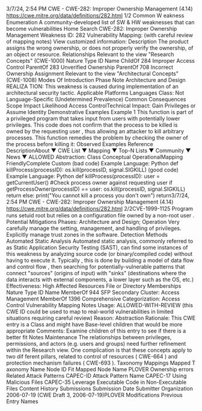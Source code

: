 3/7/24, 2:54 PM CWE - CWE-282: Improper Ownership Management (4.14)
https://cwe.mitre.org/data/deﬁnitions/282.html 1/2
Common W eakness Enumeration
A community-developed list of SW & HW weaknesses that can become
vulnerabilities
Home Search
CWE-282: Improper Ownership Management
Weakness ID: 282
Vulnerability Mapping: (with careful review of mapping notes)
View customized information:
 Description
The product assigns the wrong ownership, or does not properly verify the ownership, of an object or resource.
 Relationships
 Relevant to the view "Research Concepts" (CWE-1000)
Nature Type ID Name
ChildOf 284 Improper Access Control
ParentOf 283 Unverified Ownership
ParentOf 708 Incorrect Ownership Assignment
 Relevant to the view "Architectural Concepts" (CWE-1008)
 Modes Of Introduction
Phase Note
Architecture and Design REALIZA TION: This weakness is caused during implementation of an architectural security tactic.
 Applicable Platforms
Languages
Class: Not Language-Specific (Undetermined Prevalence)
 Common Consequences
Scope Impact Likelihood
Access ControlTechnical Impact: Gain Privileges or Assume Identity
 Demonstrative Examples
Example 1
This function is part of a privileged program that takes input from users with potentially lower privileges.
This code does not confirm that the process to be killed is owned by the requesting user , thus allowing an attacker to kill arbitrary
processes.
This function remedies the problem by checking the owner of the process before killing it:
 Observed Examples
Reference DescriptionAbout ▼ CWE List ▼ Mapping ▼ Top-N Lists ▼ Community ▼ News ▼
ALLOWED
Abstraction: Class
Conceptual OperationalMapping
FriendlyComplete Custom
(bad code) Example Language: Python 
def killProcess(processID):
os.kill(processID, signal.SIGKILL)
(good code) Example Language: Python 
def killProcess(processID):
user = getCurrentUser()
#Check process owner against requesting user
if getProcessOwner(processID) == user:
os.kill(processID, signal.SIGKILL)
return
else:
print("You cannot kill a process you don't own")
return3/7/24, 2:54 PM CWE - CWE-282: Improper Ownership Management (4.14)
https://cwe.mitre.org/data/deﬁnitions/282.html 2/2CVE-1999-1125 Program runs setuid root but relies on a configuration file owned by a non-root user .
 Potential Mitigations
Phases: Architecture and Design; Operation
Very carefully manage the setting, management, and handling of privileges. Explicitly manage trust zones in the software.
 Detection Methods
Automated Static Analysis
Automated static analysis, commonly referred to as Static Application Security Testing (SAST), can find some instances of this
weakness by analyzing source code (or binary/compiled code) without having to execute it. Typically , this is done by building a
model of data flow and control flow , then searching for potentially-vulnerable patterns that connect "sources" (origins of input)
with "sinks" (destinations where the data interacts with external components, a lower layer such as the OS, etc.)
Effectiveness: High
 Affected Resources
File or Directory
 Memberships
Nature Type ID Name
MemberOf 944 SFP Secondary Cluster: Access Management
MemberOf 1396 Comprehensive Categorization: Access Control
 Vulnerability Mapping Notes
Usage: ALLOWED-WITH-REVIEW
(this CWE ID could be used to map to real-world vulnerabilities in limited situations requiring careful review)
Reason: Abstraction
Rationale:
This CWE entry is a Class and might have Base-level children that would be more appropriate
Comments:
Examine children of this entry to see if there is a better fit
 Notes
Maintenance
The relationships between privileges, permissions, and actors (e.g. users and groups) need further refinement within the Research
view. One complication is that these concepts apply to two dif ferent pillars, related to control of resources ( CWE-664 ) and protection
mechanism failures ( CWE-693 ).
 Taxonomy Mappings
Mapped T axonomy Name Node ID Fit Mapped Node Name
PLOVER Ownership errors
 Related Attack Patterns
CAPEC-ID Attack Pattern Name
CAPEC-17 Using Malicious Files
CAPEC-35 Leverage Executable Code in Non-Executable Files
 Content History
 Submissions
Submission Date Submitter Organization
2006-07-19
(CWE Draft 3, 2006-07-19)PLOVER
 Modifications
 Previous Entry Names
